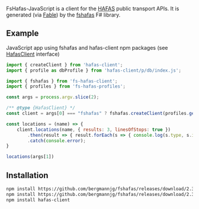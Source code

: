 FsHafas-JavaScript is a client for the [HAFAS](https://de.wikipedia.org/wiki/HAFAS) public transport APIs.
It is generated (via [Fable](https://github.com/fable-compiler/Fable>))
by the [fshafas](https://github.com/bergmannjg/fshafas/) F# library.

## Example

JavaScript app using fshafas and hafas-client npm packages (see [HafasClient](./interfaces/HafasClient.html) interface)

```js
import { createClient } from 'hafas-client';
import { profile as dbProfile } from 'hafas-client/p/db/index.js';

import { fshafas } from 'fs-hafas-client';
import { profiles } from 'fs-hafas-profiles';

const args = process.argv.slice(2);

/** @type {HafasClient} */
const client = args[0] === "fshafas" ? fshafas.createClient(profiles.getProfile('db')) : createClient(dbProfile, 'agent');

const locations = (name) => {
    client.locations(name, { results: 3, linesOfStops: true })
        .then(result => { result.forEach(s => { console.log(s.type, s.id, s.name); }); })
        .catch(console.error);
}

locations(args[1])
```

## Installation

```sh
npm install https://github.com/bergmannjg/fshafas/releases/download/2.3.0/fs-hafas-client-2.3.0.tgz
npm install https://github.com/bergmannjg/fshafas/releases/download/2.3.0/fs-hafas-profiles-2.3.0.tgz
npm install hafas-client
```
